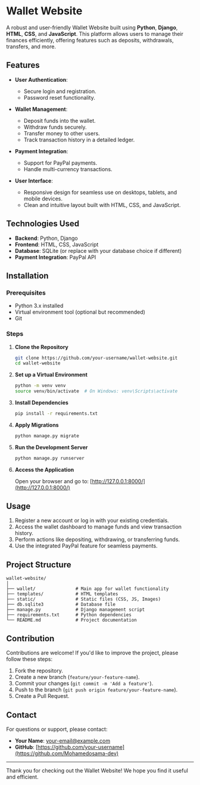 # Wallet Website

A robust and user-friendly Wallet Website built using **Python**, **Django**, **HTML**, **CSS**, and **JavaScript**. This platform allows users to manage their finances efficiently, offering features such as deposits, withdrawals, transfers, and more.

## Features

- **User Authentication**:
  - Secure login and registration.
  - Password reset functionality.

- **Wallet Management**:
  - Deposit funds into the wallet.
  - Withdraw funds securely.
  - Transfer money to other users.
  - Track transaction history in a detailed ledger.

- **Payment Integration**:
  - Support for PayPal payments.
  - Handle multi-currency transactions.

- **User Interface**:
  - Responsive design for seamless use on desktops, tablets, and mobile devices.
  - Clean and intuitive layout built with HTML, CSS, and JavaScript.

## Technologies Used

- **Backend**: Python, Django
- **Frontend**: HTML, CSS, JavaScript
- **Database**: SQLite (or replace with your database choice if different)
- **Payment Integration**: PayPal API

## Installation

### Prerequisites

- Python 3.x installed
- Virtual environment tool (optional but recommended)
- Git

### Steps

1. **Clone the Repository**

   ```bash
   git clone https://github.com/your-username/wallet-website.git
   cd wallet-website
   ```

2. **Set up a Virtual Environment**

   ```bash
   python -m venv venv
   source venv/bin/activate  # On Windows: venv\Scripts\activate
   ```

3. **Install Dependencies**

   ```bash
   pip install -r requirements.txt
   ```

4. **Apply Migrations**

   ```bash
   python manage.py migrate
   ```

5. **Run the Development Server**

   ```bash
   python manage.py runserver
   ```

6. **Access the Application**

   Open your browser and go to: [http://127.0.0.1:8000/](http://127.0.0.1:8000/)

## Usage

1. Register a new account or log in with your existing credentials.
2. Access the wallet dashboard to manage funds and view transaction history.
3. Perform actions like depositing, withdrawing, or transferring funds.
4. Use the integrated PayPal feature for seamless payments.

## Project Structure

```
wallet-website/
│
├── wallet/               # Main app for wallet functionality
├── templates/            # HTML templates
├── static/               # Static files (CSS, JS, Images)
├── db.sqlite3            # Database file
├── manage.py             # Django management script
├── requirements.txt      # Python dependencies
└── README.md             # Project documentation
```

## Contribution

Contributions are welcome! If you'd like to improve the project, please follow these steps:

1. Fork the repository.
2. Create a new branch (`feature/your-feature-name`).
3. Commit your changes (`git commit -m 'Add a feature'`).
4. Push to the branch (`git push origin feature/your-feature-name`).
5. Create a Pull Request.


## Contact

For questions or support, please contact:

- **Your Name**: [your-email@example.com](mailto:mohamedosama7337@gmail.com)
- **GitHub**: [https://github.com/your-username](https://github.com/Mohamedosama-dev)

---

Thank you for checking out the Wallet Website! We hope you find it useful and efficient.
